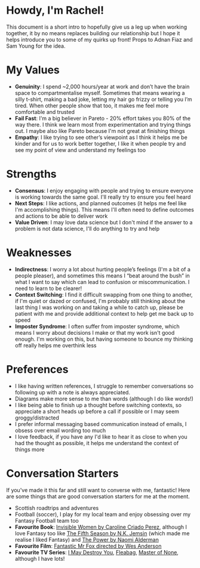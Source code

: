 # Howdy, I'm Rachel!

This document is a short intro to hopefully give us a leg up when working together, it by no means replaces building our relationship but I hope it helps introduce you to some of my quirks up front! Props to Adnan Fiaz and Sam Young for the idea.

# My Values
-	**Genuinity**: I spend ~2,000 hours/year at work and don’t have the brain space to compartmentalise myself. Sometimes that means wearing a silly t-shirt, making a bad joke, letting my hair go frizzy or telling you I’m tired. When other people show that too, it makes me feel more comfortable and trusted
- **Fail Fast**: I'm a big believer in Pareto - 20% effort takes you 80% of the way there. I think we learn most from experimentation and trying things out. I maybe also like Pareto because I'm not great at finishing things
-	**Empathy**: I like trying to see other’s viewpoint as I think it helps me be kinder and for us to work better together, I like it when people try and see my point of view and understand my feelings too


# Strengths

- **Consensus**: I enjoy engaging with people and trying to ensure everyone is working towards the same goal. I'll really try to ensure you feel heard
- **Next Steps**: I like actions, and planned outcomes (it helps me feel like I'm accomplishing things). This means I'll often need to define outcomes and actions to be able to deliver work
- **Value Driven**: I may love data science but I don't mind if the answer to a problem is not data science, I'll do anything to try and help


# Weaknesses
-	**Indirectness**: I worry a lot about hurting people’s feelings (I'm a bit of a people pleaser), and sometimes this means I “beat around the bush” in what I want to say which can lead to confusion or miscommunication. I need to learn to be clearer!
-	**Context Switching**: I find it difficult swapping from one thing to another, if I'm quiet or dazed or confused, I'm probably still thinking about the last thing I was working on and taking a while to catch up, please be patient with me and provide additional context to help get me back up to speed
-   **Imposter Syndrome**: I often suffer from imposter syndrome, which means I worry about decisions I make or that my work isn't good enough. I'm working on this, but having someone to bounce my thinking off really helps me overthink less

# Preferences
- I like having written references, I struggle to remember conversations so following up with a note is always appreciated.
- Diagrams make more sense to me than words (although I do like words!)
- I like being able to finish up a thought before switching contexts, so appreciate a short heads up before a call if possible or I may seem groggy/distracted
- I prefer informal messaging based communication instead of emails, I obsess over email wording too much
- I love feedback, if you have any I'd like to hear it as close to when you had the thought as possible, it helps me understand the context of things more

# Conversation Starters
If you've made it this far and still want to converse with me, fantastic! Here are some things that are good conversation starters for me at the moment.
- Scottish roadtrips and adventures
- Football (soccer), I play for my local team and enjoy obsessing over my Fantasy Football team too
- **Favourite Book**: [Invisible Women by Caroline Criado Perez](https://en.wikipedia.org/wiki/Invisible_Women:_Exposing_Data_Bias_in_a_World_Designed_for_Men), although I love Fantasy too like [The Fifth Season by N.K. Jemsin](https://en.wikipedia.org/wiki/The_Fifth_Season_(novel)) (which made me realise I liked Fantasy) and [The Power by Naomi Alderman](https://en.wikipedia.org/wiki/The_Power_(Alderman_novel))
- **Favourite Film**: [Fantastic Mr Fox directed by Wes Anderson](https://en.wikipedia.org/wiki/Fantastic_Mr._Fox_(film))
- **Favourite TV Series**: [I May Destroy You](https://en.wikipedia.org/wiki/I_May_Destroy_You), [Fleabag](https://en.wikipedia.org/wiki/Fleabag), [Master of None](https://en.wikipedia.org/wiki/Master_of_None), although I have lots!

